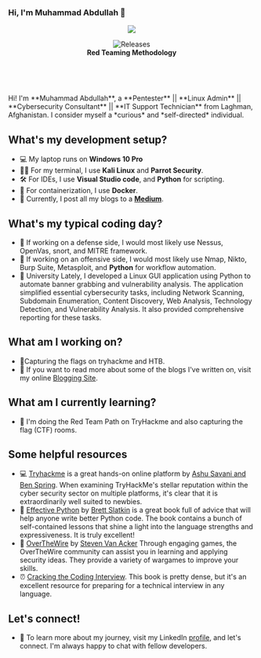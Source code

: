 ### Hi, I'm Muhammad Abdullah 👋
<!--
**muhammad4208/muhammad4208** is a ✨ _special_ ✨ repository because its `README.md` (this file) appears on your GitHub profile. -->
<p align="center">
<img src="https://www.wizlynxgroup.com/content/images/RedTeamAttackLifecycle.jpg" />
  <p align="center">
    <img alt="Releases" src="https://img.shields.io/badge/-Red%20Teamer-red" /> <br>
<b>Red Teaming Methodology</b> </p>
<p align="center">&nbsp;</p>
<p align="center">&nbsp;</p>
Hi! I'm **Muhammad Abdullah**, a **Pentester** || **Linux Admin** || **Cybersecurity Consultant** || **IT Support Technician** from Laghman, Afghanistan.  I consider myself a *curious* and *self-directed* individual.  

## What's my development setup?

-   :computer: My laptop runs on **Windows 10 Pro**
-   :man_technologist: For my terminal, I use **Kali Linux** and **Parrot Security**.
-   :hammer_and_wrench: For IDEs, I use **Visual Studio code**,  and **Python** for scripting.
-   :whale: For containerization, I use **Docker**.
-   :ocean: Currently, I post all my blogs to a **<a href='https://medium.com/@muhammad4208'>Medium</a>**.

## What's my typical coding day?

-   📘 If working on a defense side, I would most likely use Nessus, OpenVas, snort, and MITRE framework.
-   📕 If working on an offensive side, I would most likely use Nmap, Nikto, Burp Suite, Metasploit, and **Python** for workflow automation.
-   🏫 University Lately, I developed a Linux GUI application using Python to automate banner grabbing and vulnerability analysis. The application simplified essential cybersecurity tasks, including Network Scanning, Subdomain Enumeration, Content Discovery, Web Analysis, Technology Detection, and Vulnerability Analysis. It also provided comprehensive reporting for these tasks.
## What am I working on?

- 🏴Capturing the flags on tryhackme and HTB.
- :hammer: If you want to read more about some of the blogs I've written on, visit my online [Blogging Site](https://medium.com/@muhammad4208
).

## What am I currently learning?

-  :school: I'm doing the Red Team Path on TryHackme and also capturing the flag (CTF) rooms.
        
## Some helpful resources

- 💻 [Tryhackme](https://tryhackme.com/) is a great hands-on online platform by [Ashu Savani and Ben Spring](https://uk.linkedin.com/in/springben). When examining TryHackMe's stellar reputation within the cyber security sector on multiple platforms, it's clear that it is extraordinarily well suited to newbies.
- 🐍 [Effective Python](https://www.amazon.com/Effective-Python-Specific-Software-Development/dp/0134853989/ref=sr_1_3?dchild=1&keywords=effective+python&qid=1596076710&s=books&sr=1-3) by [Brett Slatkin](https://www.linkedin.com/in/bslatkin/) is a great book full of advice that will help anyone write better Python code.  The book contains a bunch of self-contained lessons that shine a light into the language strengths and expressiveness.  It is truly excellent!
- 🦈 [OverTheWire](https://overthewire.org/wargames/) by [Steven Van Acker](https://se.linkedin.com/in/stevenvanacker) Through engaging games, the OverTheWire community can assist you in learning and applying security ideas. They provide a variety of wargames to improve your skills.
- :alarm_clock: [Cracking the Coding Interview](https://www.amazon.com/Cracking-Coding-Interview-Programming-Questions/dp/0984782850/ref=sr_1_1?crid=2FD1OUTDC54F4&keywords=cracking+the+coding+interview&qid=1655494723&sprefix=crac%2Caps%2C919&sr=8-1). This book is pretty dense, but it's an excellent resource for preparing for a technical interview in any language.
## Let's connect!

-   :handshake: To learn more about my journey, visit my LinkedIn [profile](https://www.linkedin.com/in/muhammad-abdullah-niazi-baa6a0224/), and let's connect. I'm always happy to chat with fellow developers.

